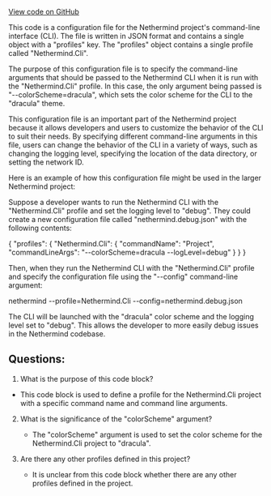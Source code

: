 [View code on GitHub](https://github.com/nethermindeth/nethermind/Nethermind.Cli/Properties/launchSettings.json)

This code is a configuration file for the Nethermind project's command-line interface (CLI). The file is written in JSON format and contains a single object with a "profiles" key. The "profiles" object contains a single profile called "Nethermind.Cli". 

The purpose of this configuration file is to specify the command-line arguments that should be passed to the Nethermind CLI when it is run with the "Nethermind.Cli" profile. In this case, the only argument being passed is "--colorScheme=dracula", which sets the color scheme for the CLI to the "dracula" theme.

This configuration file is an important part of the Nethermind project because it allows developers and users to customize the behavior of the CLI to suit their needs. By specifying different command-line arguments in this file, users can change the behavior of the CLI in a variety of ways, such as changing the logging level, specifying the location of the data directory, or setting the network ID.

Here is an example of how this configuration file might be used in the larger Nethermind project:

Suppose a developer wants to run the Nethermind CLI with the "Nethermind.Cli" profile and set the logging level to "debug". They could create a new configuration file called "nethermind.debug.json" with the following contents:

{
  "profiles": {
    "Nethermind.Cli": {
      "commandName": "Project",
      "commandLineArgs": "--colorScheme=dracula --logLevel=debug"
    }
  }
}

Then, when they run the Nethermind CLI with the "Nethermind.Cli" profile and specify the configuration file using the "--config" command-line argument:

nethermind --profile=Nethermind.Cli --config=nethermind.debug.json

The CLI will be launched with the "dracula" color scheme and the logging level set to "debug". This allows the developer to more easily debug issues in the Nethermind codebase.
## Questions: 
 1. What is the purpose of this code block?
   - This code block is used to define a profile for the Nethermind.Cli project with a specific command name and command line arguments.

2. What is the significance of the "colorScheme" argument?
   - The "colorScheme" argument is used to set the color scheme for the Nethermind.Cli project to "dracula".

3. Are there any other profiles defined in this project?
   - It is unclear from this code block whether there are any other profiles defined in the project.